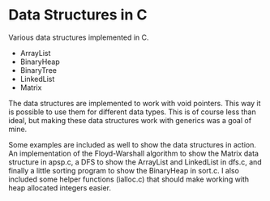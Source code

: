 # Data Structures in C
Various data structures implemented in C.

* ArrayList
* BinaryHeap
* BinaryTree
* LinkedList
* Matrix

The data structures are implemented to work with void pointers. This way it is possible to use them for different data types. This is of course less than ideal, but making these data structures work with generics was a goal of mine.

Some examples are included as well to show the data structures in action. An implementation of the Floyd-Warshall algorithm to show the Matrix data structure in apsp.c, a DFS to show the ArrayList and LinkedList in dfs.c, and finally a little sorting program to show the BinaryHeap in sort.c. I also included some helper functions (ialloc.c) that should make working with heap allocated integers easier.